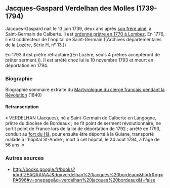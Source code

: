 ## Jacques-Gaspard Verdelhan des Molles (1739-1794)

Jacques-Gaspard nait le 13 juin 1739, deux ans après [son frère ainé](jean-daniel_verdelhan_des_molles_1737-1822), à Saint-Germain de Calberte. Il est [ordonné prêtre en 1770 à
Lombez](http://books.google.fr/books?id=szLaAAAAMAAJ&q=verdeilhan+molles&dq=verdeilhan+molles&lr=&ei=LhvTSs3kBpXGywSk4fjuDQ&client=firefox-a).
En 1776, il est codirecteur de l'hopital de Saint-Germain.((Archives départementales de la Lozère, Série H, n° 13.))

En 1793 il est prêtre réfractaire((En Lozère, seuls 4 prêtres accepteront de prêter serment.)). Il est arrêté chez lui le 10 novembre 1793 et meurt en déportation en 1794.

### Biographie

Biographie sommaire extraite du [Martyrologue du clergé français pendant la Révolution](http://books.google.fr/books?id=eOyOuwy23QsC&lpg=PA421&ots=fgLCVhoXu8&dq=verdelhan%20langogne&hl=fr&pg=PA422#v=onepage&q=verdelhan%20langogne&f=false) (1840)

#### Retranscription

« VERDELHAN (Jacques), né à Saint-Germain de Calberte en Langogne, prêtre du diocèse de Bordeaux ; ne fit point de serment révolutionnaire, ne sortit point de France lors de la loi de déportation de 1792 ; arrêté en 1793, conduit au [fort du Hâ](https://fr.wikipedia.org/wiki/Ch%C3%A2teau_du_H%C3%A2), pour ensuite être déporté à la Guiane, transporté malade à l'hôpital St-André ; mort à cet hôpital, le 24 août 1794, à l'âge de 56 ans. »

### Autres sources

 * http://books.google.fr/books?id=dfZEAQAAIAAJ&dq=verdelhan%20jacques%20bordeaux&hl=fr&pg=PA696#v=onepage&q=verdelhan%20jacques%20bordeaux&f=false

